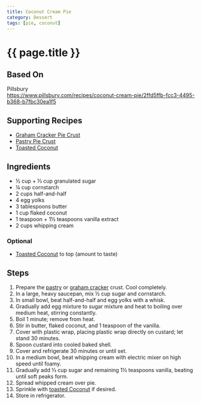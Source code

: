 ```yaml
---
title: Coconut Cream Pie
category: Dessert
tags: [pie, coconut]
---
```


# {{ page.title }}

## Based On
Pillsbury
<br>
<https://www.pillsbury.com/recipes/coconut-cream-pie/2ffd5ffb-fcc3-4495-b368-b7fbc30ea1f5>

## Supporting Recipes
* [Graham Cracker Pie Crust](graham-cracker-pie-crust)
* [Pastry Pie Crust](pastry-pie-crust)
* [Toasted Coconut](toasted-coconut)

## Ingredients
* ½ cup + ⅓ cup granulated sugar
* ¼ cup cornstarch
* 2 cups half-and-half
* 4 egg yolks
* 3 tablespoons butter
* 1 cup flaked coconut
* 1 teaspoon + 1½ teaspoons vanilla extract
* 2 cups whipping cream

### Optional
* [Toasted Coconut](toasted-coconut) to top (amount to taste)

## Steps
1.  Prepare the [pastry](pastry-pie-crust) or [graham cracker](graham-cracker-pie-crust) crust. Cool completely.
2.  In a large, heavy saucepan, mix ½ cup sugar and cornstarch.
3.  In small bowl, beat half-and-half and egg yolks with a whisk.
4.  Gradually add egg mixture to sugar mixture and heat to boiling over medium heat, stirring constantly.
5.  Boil 1 minute; remove from heat.
6.  Stir in butter, flaked coconut, and 1 teaspoon of the vanilla.
7.  Cover with plastic wrap, placing plastic wrap directly on custard; let stand 30 minutes.
8.  Spoon custard into cooled baked shell.
9.  Cover and refrigerate 30 minutes or until set.
10. In a medium bowl, beat whipping cream with electric mixer on high speed until foamy.
11. Gradually add ⅓ cup sugar and remaining 1½ teaspoons vanilla, beating until soft peaks form.
12. Spread whipped cream over pie.
13. Sprinkle with [toasted Coconut](toasted-coconut) if desired.
14. Store in refrigerator.

